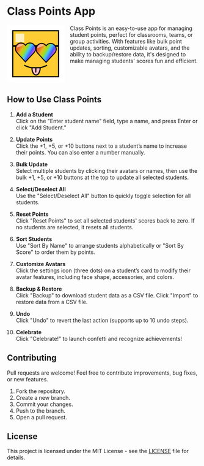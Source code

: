 # Class Points App

<div style="float:left; margin-right:15px;">
  <img src="weeble.svg" alt="ClassPoints Logo" width="150" height="auto">
</div>

Class Points is an easy-to-use app for managing student points, perfect for classrooms, teams, or group activities. With features like bulk point updates, sorting, customizable avatars, and the ability to backup/restore data, it's designed to make managing students' scores fun and efficient.

<div style="clear:both;"></div>

## How to Use Class Points

1. **Add a Student**  
   Click on the "Enter student name" field, type a name, and press Enter or click "Add Student."

2. **Update Points**  
   Click the +1, +5, or +10 buttons next to a student’s name to increase their points. You can also enter a number manually.

3. **Bulk Update**  
   Select multiple students by clicking their avatars or names, then use the bulk +1, +5, or +10 buttons at the top to update all selected students.

4. **Select/Deselect All**  
   Use the "Select/Deselect All" button to quickly toggle selection for all students.

5. **Reset Points**  
   Click "Reset Points" to set all selected students' scores back to zero. If no students are selected, it resets all students.

6. **Sort Students**  
   Use "Sort By Name" to arrange students alphabetically or "Sort By Score" to order them by points.

7. **Customize Avatars**  
   Click the settings icon (three dots) on a student’s card to modify their avatar features, including face shape, accessories, and colors.

8. **Backup & Restore**  
   Click "Backup" to download student data as a CSV file. Click "Import" to restore data from a CSV file.

9. **Undo**  
   Click "Undo" to revert the last action (supports up to 10 undo steps).

10. **Celebrate**  
    Click "Celebrate!" to launch confetti and recognize achievements!

## Contributing

Pull requests are welcome! Feel free to contribute improvements, bug fixes, or new features. 

1. Fork the repository.
2. Create a new branch.
3. Commit your changes.
4. Push to the branch.
5. Open a pull request.

## License

This project is licensed under the MIT License - see the [LICENSE](LICENSE) file for details.
